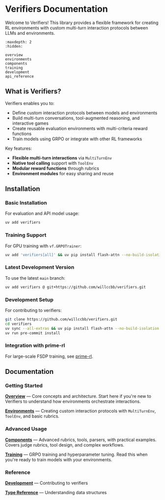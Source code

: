 # Verifiers Documentation

Welcome to Verifiers! This library provides a flexible framework for creating RL environments with custom multi-turn interaction protocols between LLMs and environments.

```{toctree}
:maxdepth: 2
:hidden:

overview
environments
components
training
development
api_reference
```

## What is Verifiers?

Verifiers enables you to:
- Define custom interaction protocols between models and environments
- Build multi-turn conversations, tool-augmented reasoning, and interactive games
- Create reusable evaluation environments with multi-criteria reward functions
- Train models using GRPO or integrate with other RL frameworks

Key features:
- **Flexible multi-turn interactions** via `MultiTurnEnv` 
- **Native tool calling** support with `ToolEnv`
- **Modular reward functions** through rubrics
- **Environment modules** for easy sharing and reuse

## Installation

### Basic Installation

For evaluation and API model usage:
```bash
uv add verifiers
```

### Training Support

For GPU training with `vf.GRPOTrainer`:
```bash
uv add 'verifiers[all]' && uv pip install flash-attn --no-build-isolation
```

### Latest Development Version

To use the latest `main` branch:
```bash
uv add verifiers @ git+https://github.com/willccbb/verifiers.git
```

### Development Setup

For contributing to verifiers:
```bash
git clone https://github.com/willccbb/verifiers.git
cd verifiers
uv sync --all-extras && uv pip install flash-attn --no-build-isolation
uv run pre-commit install
```

### Integration with prime-rl

For large-scale FSDP training, see [prime-rl](https://github.com/PrimeIntellect-ai/prime-rl).

## Documentation

### Getting Started

**[Overview](overview.md)** — Core concepts and architecture. Start here if you're new to Verifiers to understand how environments orchestrate interactions.

**[Environments](environments.md)** — Creating custom interaction protocols with `MultiTurnEnv`, `ToolEnv`, and basic rubrics.

### Advanced Usage

**[Components](components.md)** — Advanced rubrics, tools, parsers, with practical examples. Covers judge rubrics, tool design, and complex workflows.

**[Training](training.md)** — GRPO training and hyperparameter tuning. Read this when you're ready to train models with your environments.

### Reference

**[Development](development.md)** — Contributing to verifiers

**[Type Reference](api_reference.md)** — Understanding data structures

